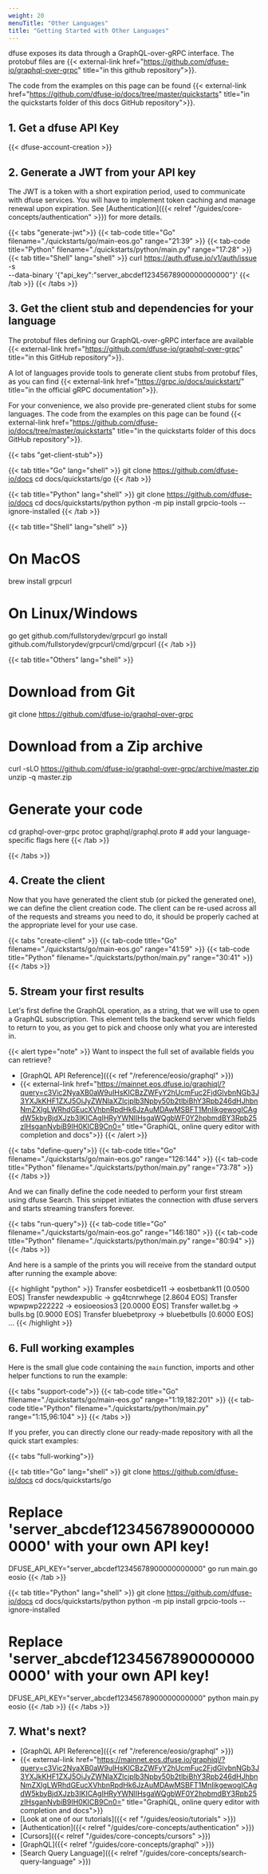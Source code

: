 ```yaml
---
weight: 20
menuTitle: "Other Languages"
title: "Getting Started with Other Languages"
---
```



dfuse exposes its data through a GraphQL-over-gRPC interface. The protobuf files are {{< external-link href="https://github.com/dfuse-io/graphql-over-grpc" title="in this github repository">}}.

The code from the examples on this page can be found {{< external-link href="https://github.com/dfuse-io/docs/tree/master/quickstarts" title="in the quickstarts folder of this docs GitHub repository">}}.

## 1. Get a dfuse API Key

{{< dfuse-account-creation >}}

## 2. Generate a JWT from your API key

The JWT is a token with a short expiration period, used to communicate with dfuse services. You will have to implement token caching and manage renewal upon expiration. See [Authentication]({{< relref "/guides/core-concepts/authentication" >}}) for more details.

{{< tabs "generate-jwt">}}
{{< tab-code title="Go" filename="./quickstarts/go/main-eos.go" range="21:39" >}}
{{< tab-code title="Python" filename="./quickstarts/python/main.py" range="17:28" >}}
{{< tab title="Shell" lang="shell" >}}
curl https://auth.dfuse.io/v1/auth/issue -s \
  --data-binary '{"api_key":"server_abcdef12345678900000000000"}'
{{< /tab >}}
{{< /tabs >}}

## 3. Get the client stub and dependencies for your language

The protobuf files defining our GraphQL-over-gRPC interface are available {{< external-link href="https://github.com/dfuse-io/graphql-over-grpc" title="in this GitHub repository">}}.

A lot of languages provide tools to generate client stubs from protobuf files, as you can find {{< external-link href="https://grpc.io/docs/quickstart/" title="in the official gRPC documentation">}}.

For your convenience, we also provide pre-generated client stubs for some languages. The code from the examples on this page can be found {{< external-link href="https://github.com/dfuse-io/docs/tree/master/quickstarts" title="in the quickstarts folder of this docs GitHub repository">}}.

{{< tabs "get-client-stub">}}

{{< tab title="Go" lang="shell" >}}
git clone https://github.com/dfuse-io/docs
cd docs/quickstarts/go
{{< /tab >}}

{{< tab title="Python" lang="shell" >}}
git clone https://github.com/dfuse-io/docs
cd docs/quickstarts/python
python -m pip install grpcio-tools --ignore-installed
{{< /tab >}}

{{< tab title="Shell" lang="shell" >}}
# On MacOS
brew install grpcurl

# On Linux/Windows
go get github.com/fullstorydev/grpcurl
go install github.com/fullstorydev/grpcurl/cmd/grpcurl
{{< /tab >}}

{{< tab title="Others" lang="shell" >}}
# Download from Git
git clone https://github.com/dfuse-io/graphql-over-grpc

# Download from a Zip archive
curl -sLO https://github.com/dfuse-io/graphql-over-grpc/archive/master.zip
unzip -q master.zip

# Generate your code
cd graphql-over-grpc
protoc graphql/graphql.proto # add your language-specific flags here
{{< /tab >}}

{{< /tabs >}}

## 4. Create the client

Now that you have generated the client stub (or picked the generated one), we can
define the client creation code. The client can be re-used across all of the
requests and streams you need to do, it should be properly cached at the appropriate
level for your use case.

{{< tabs "create-client" >}}
{{< tab-code title="Go" filename="./quickstarts/go/main-eos.go" range="41:59" >}}
{{< tab-code title="Python" filename="./quickstarts/python/main.py" range="30:41" >}}
{{< /tabs >}}

## 5. Stream your first results

Let's first define the GraphQL operation, as a string, that we will use to open a
GraphQL subscription. This element tells the backend server which fields to return
to you, as you get to pick and choose only what you are interested in.

{{< alert type="note" >}}
Want to inspect the full set of available fields you can retrieve?

* [GraphQL API Reference]({{< ref "/reference/eosio/graphql" >}})
* {{< external-link href="https://mainnet.eos.dfuse.io/graphiql/?query=c3Vic2NyaXB0aW9uIHsKICBzZWFyY2hUcmFuc2FjdGlvbnNGb3J3YXJkKHF1ZXJ5OiJyZWNlaXZlcjplb3Npby50b2tlbiBhY3Rpb246dHJhbnNmZXIgLWRhdGEucXVhbnRpdHk6JzAuMDAwMSBFT1MnIikgewogICAgdW5kbyBjdXJzb3IKICAgIHRyYWNlIHsgaWQgbWF0Y2hpbmdBY3Rpb25zIHsganNvbiB9IH0KICB9Cn0=" title="GraphiQL, online query editor with completion and docs">}}
{{< /alert >}}

{{< tabs "define-query">}}
{{< tab-code title="Go" filename="./quickstarts/go/main-eos.go" range="126:144" >}}
{{< tab-code title="Python" filename="./quickstarts/python/main.py" range="73:78" >}}
{{< /tabs >}}

And we can finally define the code needed to perform your first stream using
dfuse Search. This snippet initiates the connection with dfuse servers and starts
streaming transfers forever.

{{< tabs "run-query">}}
{{< tab-code title="Go" filename="./quickstarts/go/main-eos.go" range="146:180" >}}
{{< tab-code title="Python" filename="./quickstarts/python/main.py" range="80:94" >}}
{{< /tabs >}}

And here is a sample of the prints you will receive from the standard output after running the example above:

<!-- **Note** We use python for all languages for a nicer output rendering -->
{{< highlight "python" >}}
Transfer eosbetdice11 -> eosbetbank11 [0.0500 EOS]
Transfer newdexpublic -> gq4tcnrwhege [2.8604 EOS]
Transfer wpwpwp222222 -> eosioeosios3 [20.0000 EOS]
Transfer wallet.bg -> bulls.bg [0.9000 EOS]
Transfer bluebetproxy -> bluebetbulls [0.6000 EOS]
...
{{< /highlight >}}

## 6. Full working examples

Here is the small glue code containing the `main` function, imports and other helper functions to run the example:

{{< tabs "support-code">}}
{{< tab-code title="Go" filename="./quickstarts/go/main-eos.go" range="1:19,182:201" >}}
{{< tab-code title="Python" filename="./quickstarts/python/main.py" range="1:15,96:104" >}}
{{< /tabs >}}

If you prefer, you can directly clone our ready-made repository with all the quick start
examples:

{{< tabs "full-working">}}

{{< tab title="Go" lang="shell" >}}
git clone https://github.com/dfuse-io/docs
cd docs/quickstarts/go

# Replace 'server_abcdef12345678900000000000' with your own API key!
DFUSE_API_KEY="server_abcdef12345678900000000000" go run main.go eosio
{{< /tab >}}

{{< tab title="Python" lang="shell" >}}
git clone https://github.com/dfuse-io/docs
cd docs/quickstarts/python
python -m pip install grpcio-tools --ignore-installed

# Replace 'server_abcdef12345678900000000000' with your own API key!
DFUSE_API_KEY="server_abcdef12345678900000000000" python main.py eosio
{{< /tab >}}
{{< /tabs >}}

## 7. What's next?

* [GraphQL API Reference]({{< ref "/reference/eosio/graphql" >}})
* {{< external-link href="https://mainnet.eos.dfuse.io/graphiql/?query=c3Vic2NyaXB0aW9uIHsKICBzZWFyY2hUcmFuc2FjdGlvbnNGb3J3YXJkKHF1ZXJ5OiJyZWNlaXZlcjplb3Npby50b2tlbiBhY3Rpb246dHJhbnNmZXIgLWRhdGEucXVhbnRpdHk6JzAuMDAwMSBFT1MnIikgewogICAgdW5kbyBjdXJzb3IKICAgIHRyYWNlIHsgaWQgbWF0Y2hpbmdBY3Rpb25zIHsganNvbiB9IH0KICB9Cn0=" title="GraphiQL, online query editor with completion and docs">}}
* [Look at one of our tutorials]({{< ref "/guides/eosio/tutorials" >}})
* [Authentication]({{< relref "/guides/core-concepts/authentication" >}})
* [Cursors]({{< relref "/guides/core-concepts/cursors" >}})
* [GraphQL]({{< relref "/guides/core-concepts/graphql" >}})
* [Search Query Language]({{< relref "/guides/core-concepts/search-query-language" >}})
